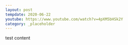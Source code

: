 ```yaml
---
layout: post
tempdate: 2020-06-22
youtube: https://www.youtube.com/watch?v=4pXM5bHSk2Y
category: _placeholder
---
```

test content